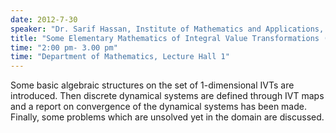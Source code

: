 ```yaml
---
date: 2012-7-30
speaker: "Dr. Sarif Hassan, Institute of Mathematics and Applications, Bhubaneswar"
title: "Some Elementary Mathematics of Integral Value Transformations (IVTs) and Its Associated Dynamical Systems."
time: "2:00 pm- 3.00 pm" 
time: "Department of Mathematics, Lecture Hall 1"
---
```

Some basic algebraic structures on the set of 1-dimensional IVTs are introduced. Then discrete dynamical systems are defined through IVT maps and a report on convergence of the dynamical systems has been made. Finally, some problems which are unsolved yet in the domain are discussed.
